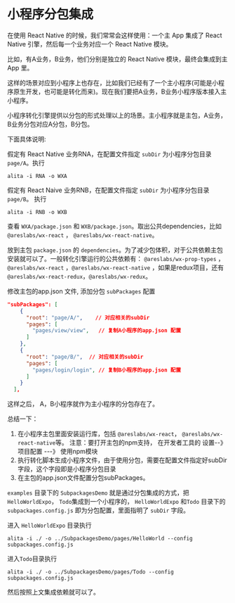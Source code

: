# 小程序分包集成

在使用 React Native 的时候，我们常常会这样使用：一个主 App 集成了 React Native 引擎，然后每一个业务对应一个 React Native 模块。 

比如，有A业务，B业务，他们分别是独立的 React Native 模块，最终会集成到主 App 里。 

这样的场景对应到小程序上也存在，比如我们已经有了一个主小程序(可能是小程序原生开发，也可能是转化而来)。现在我们要把A业务，B业务小程序版本接入主小程序。 

小程序转化引擎提供以分包的形式处理以上的场景。主小程序就是主包，A业务，B业务分包对应A分包，B分包。 

  
下面具体说明:

假定有 React Native 业务RNA，在配置文件指定 `subDir` 为小程序分包目录 `page/A`。执行

```shell
alita -i RNA -o WXA
```

假定有 React Naive 业务RNB，在配置文件指定 `subDir` 为小程序分包目录 `page/B`。 执行

```shell
alita -i RNB -o WXB
```

查看 `WXA/package.json` 和 `WXB/package.json`。取出公共dependencies，比如 `@areslabs/wx-react` ，  `@areslabs/wx-react-native`。

放到主包 `package.json` 的 `dependencies`。为了减少包体积，对于公共依赖主包安装就可以了。一般转化引擎运行的公共依赖有： `@areslabs/wx-prop-types` ，
`@areslabs/wx-react` ，`@areslabs/wx-react-native` ，如果是redux项目，还有 `@areslabs/wx-react-redux`，`@areslabs/wx-redux`。


修改主包的app.json 文件, 添加分包 `subPackages` 配置

```json
"subPackages": [
    {
      "root": "page/A/",    // 对应相关的subDir
      "pages": [
        "pages/view/view",   // 复制A小程序的app.json 配置
      ]
    },
    {
      "root": "page/B/",  // 对应相关的subDir
      "pages": [
        "pages/login/login", // 复制B小程序的app.json 配置
      ]
    }
  ],
```

这样之后， A，B小程序就作为主小程序的分包存在了。


总结一下：

1. 在小程序主包里面安装运行库，包括 `@areslabs/wx-react`， `@areslabs/wx-react-native`等。 
注意：要打开主包的npm支持， 在开发者工具的 设置--》 项目配置 ---》 使用npm模块
2. 执行转化脚本生成小程序文件，由于使用分包，需要在配置文件指定好subDir字段，这个字段即是小程序分包目录
3. 在主包的app.json文件配置分包subPackages。

`examples` 目录下的 `SubpackagesDemo` 就是通过分包集成的方式，把 `HelloWorldExpo`， `Todo`集成到一个小程序的，
`HelloWorldExpo` 和`Todo` 目录下的 `subpackages.config.js` 即为分包配置，里面指明了 `subDir` 字段。

进入 `HelloWorldExpo` 目录执行

```shell
alita -i ./ -o ../SubpackagesDemo/pages/HelloWorld --config subpackages.config.js 
```

进入`Todo`目录执行
```shell
alita -i ./ -o ../SubpackagesDemo/pages/Todo --config subpackages.config.js
```

然后按照上文集成依赖就可以了。  
 
 
